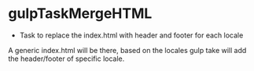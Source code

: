 # gulpTaskMergeHTML
- Task to replace the index.html with header and footer for each locale

A generic index.html will be there, based on the locales gulp take will add the header/footer of specific locale.

